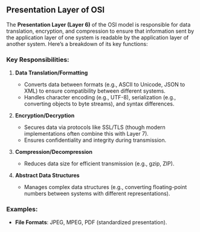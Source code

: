 ## Presentation Layer of OSI


The **Presentation Layer (Layer 6)** of the OSI model is responsible for data translation, encryption, and compression to ensure that information sent by the application layer of one system is readable by the application layer of another system. Here’s a breakdown of its key functions:

### Key Responsibilities:
1. **Data Translation/Formatting**  
   - Converts data between formats (e.g., ASCII to Unicode, JSON to XML) to ensure compatibility between different systems.  
   - Handles character encoding (e.g., UTF-8), serialization (e.g., converting objects to byte streams), and syntax differences.

1. **Encryption/Decryption**  
   - Secures data via protocols like SSL/TLS (though modern implementations often combine this with Layer 7).  
   - Ensures confidentiality and integrity during transmission.

1. **Compression/Decompression**  
   - Reduces data size for efficient transmission (e.g., gzip, ZIP).  

1. **Abstract Data Structures**  
   - Manages complex data structures (e.g., converting floating-point numbers between systems with different representations).

### Examples:
- **File Formats**: JPEG, MPEG, PDF (standardized presentation).  
